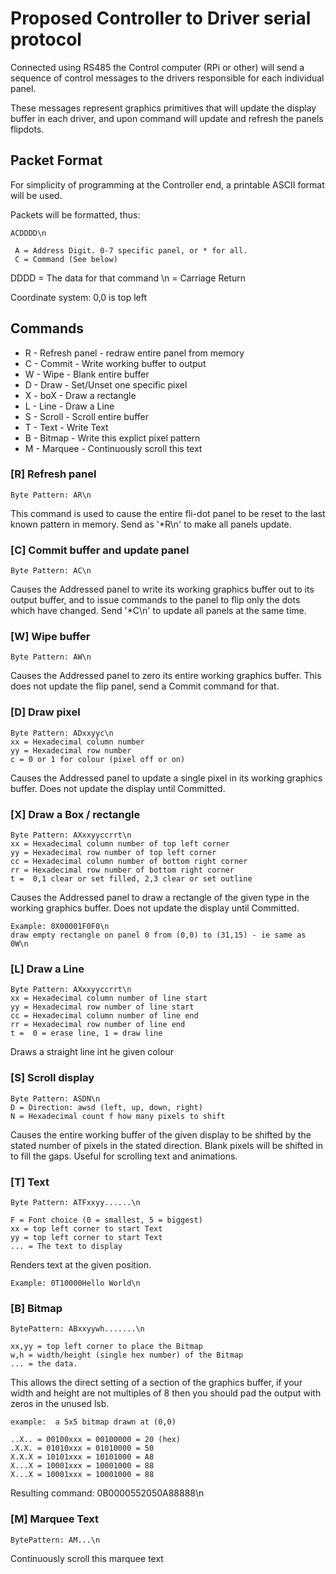# Proposed Controller to Driver serial protocol

Connected using RS485 the Control computer (RPi or other) 
will send a sequence of control messages to the drivers
responsible for each individual panel.

These messages represent graphics primitives that will update
the display buffer in each driver, and upon command will update
and refresh the panels flipdots.

## Packet Format

For simplicity of programming at the Controller end, a printable
ASCII format will be used.

Packets will be formatted, thus:

    ACDDDD\n

     A = Address Digit. 0-7 specific panel, or * for all.
     C = Command (See below)
  DDDD = The data for that command
    \n = Carriage Return

Coordinate system: 0,0 is top left

## Commands
* R - Refresh panel - redraw entire panel from memory
* C - Commit - Write working buffer to output
* W - Wipe - Blank entire buffer
* D - Draw - Set/Unset one specific pixel
* X - boX - Draw a rectangle
* L - Line - Draw a Line
* S - Scroll - Scroll entire buffer
* T - Text - Write Text
* B - Bitmap - Write this explict pixel pattern
* M - Marquee - Continuously scroll this text

### [R] Refresh panel

    Byte Pattern: AR\n

This command is used to cause the entire fli-dot panel to be reset to
the last known pattern in memory. Send as '*R\n' to make all panels update.

### [C] Commit buffer and update panel

    Byte Pattern: AC\n

Causes the Addressed panel to write its working graphics buffer out to 
its output buffer, and to issue commands to the panel to flip only the
dots which have changed. Send '*C\n' to update all panels at the same time.

### [W] Wipe buffer

    Byte Pattern: AW\n

Causes the Addressed panel to zero its entire working graphics buffer.
This does not update the flip panel, send a Commit command for that.

### [D] Draw pixel

    Byte Pattern: ADxxyyc\n
    xx = Hexadecimal column number
    yy = Hexadecimal row number
    c = 0 or 1 for colour (pixel off or on)

Causes the Addressed panel to update a single pixel in its working
graphics buffer. Does not update the display until Committed.

### [X] Draw a Box / rectangle

    Byte Pattern: AXxxyyccrrt\n
    xx = Hexadecimal column number of top left corner
    yy = Hexadecimal row number of top left corner
    cc = Hexadecimal column number of bottom right corner
    rr = Hexadecimal row number of bottom right corner
    t =  0,1 clear or set filled, 2,3 clear or set outline

Causes the Addressed panel to draw a rectangle of the given type in
the working graphics buffer. Does not update the display until Committed.

    Example: 0X00001F0F0\n  
    draw empty rectangle on panel 0 from (0,0) to (31,15) - ie same as 0W\n

### [L] Draw a Line

    Byte Pattern: AXxxyyccrrt\n
    xx = Hexadecimal column number of line start
    yy = Hexadecimal row number of line start
    cc = Hexadecimal column number of line end
    rr = Hexadecimal row number of line end
    t =  0 = erase line, 1 = draw line

Draws a straight line int he given colour

### [S] Scroll display

    Byte Pattern: ASDN\n
    D = Direction: awsd (left, up, down, right)
    N = Hexadecimal count f how many pixels to shift

Causes the entire working buffer of the given display to be shifted
by the stated number of pixels in the stated direction.  Blank pixels
will be shifted in to fill the gaps. Useful for scrolling text and 
animations.

### [T] Text

    Byte Pattern: ATFxxyy......\n

    F = Font choice (0 = smallest, 5 = biggest)
    xx = top left corner to start Text
    yy = top left corner to start Text
    ... = The text to display

Renders text at the given position.

    Example: 0T10000Hello World\n

### [B] Bitmap

    BytePattern: ABxxyywh.......\n

    xx,yy = top left corner to place the Bitmap
    w,h = width/height (single hex number) of the Bitmap
    ... = the data.

This allows the direct setting of a section of the graphics buffer,
if your width and height are not multiples of 8 then you should pad
the output with zeros in the unused lsb.

    example:  a 5x5 bitmap drawn at (0,0)

    ..X.. = 00100xxx = 00100000 = 20 (hex)
    .X.X. = 01010xxx = 01010000 = 50 
    X.X.X = 10101xxx = 10101000 = A8
    X...X = 10001xxx = 10001000 = 88
    X...X = 10001xxx = 10001000 = 88

   Resulting command: 0B0000552050A88888\n

### [M] Marquee Text

    BytePattern: AM...\n

Continuously scroll this marquee text


